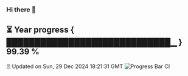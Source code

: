 ### Hi there 👋
⏳ Year progress { █████████████████████████████▁ } 99.39 %
---
⏰ Updated on Sun, 29 Dec 2024 18:21:31 GMT
![Progress Bar CI](https://github.com/liununu/liununu/workflows/Progress%20Bar%20CI/badge.svg)

